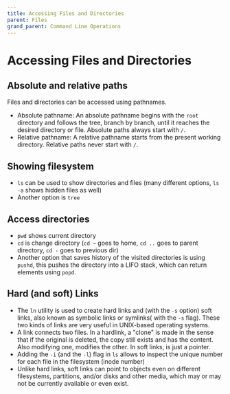 ```yaml
---
title: Accessing Files and Directories
parent: Files
grand_parent: Command Line Operations
---
```

# Accessing Files and Directories

## Absolute and relative paths

Files and directories can be accessed using pathnames.

- Absolute pathname: An absolute pathname begins with the `root` directory and follows the tree, branch by branch, until it reaches the desired directory or file. Absolute paths always start with `/`.
- Relative pathname: A relative pathname starts from the present working directory. Relative paths never start with `/`.

## Showing filesystem
- `ls` can be used to show directories and files (many different options, `ls -a` shows hidden files as well)
- Another option is `tree`

## Access directories
- `pwd` shows current directory
- `cd` is change directory (`cd ~` goes to home, `cd ..` goes to parent directory, `cd -` goes to previous dir)
- Another option that saves history of the visited directories is using `pushd`, this pushes the directory into a LIFO stack, which can return elements using `popd`. 

## Hard (and soft) Links

- The `ln` utility is used to create hard links and (with the `-s` option) soft links, also known as symbolic links or symlinks( with the `-s` flag). These two kinds of links are very useful in UNIX-based operating systems.
- A link connects two files. In a hardlink, a "clone" is made in the sense that if the original is deleted, the copy still exists and has the content. Also modifying one, modifies the other. In soft links, is just a pointer.
- Adding the `-i` (and the `-l`) flag in `ls` allows to inspect the unique number for each file in the filesystem (inode number)
- Unlike hard links, soft links can point to objects even on different filesystems, partitions, and/or disks and other media,  which may or may not be currently available or even exist. 